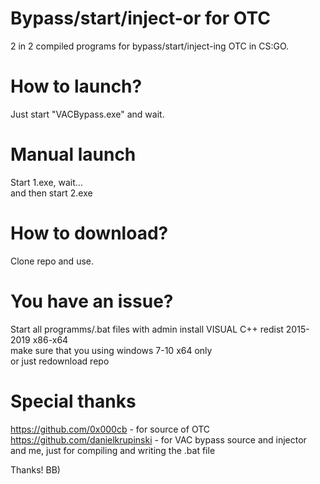 # Bypass/start/inject-or for OTC
2 in 2 compiled programs for bypass/start/inject-ing OTC in CS:GO.

# How to launch?
Just start "VACBypass.exe" and wait.

# Manual launch
Start 1.exe, wait...             
and then start 2.exe

# How to download?
Clone repo and use.

# You have an issue?
Start all programms/.bat files with admin
install VISUAL C++ redist 2015-2019 x86-x64                            
make sure that you using windows 7-10 x64 only                       
or just redownload repo                     

# Special thanks
https://github.com/0x000cb - for source of OTC                            
https://github.com/danielkrupinski - for VAC bypass source and injector       
and me, just for compiling and writing the .bat file                      

Thanks! BB)
